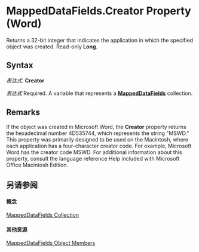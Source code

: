 
# MappedDataFields.Creator Property (Word)

Returns a 32-bit integer that indicates the application in which the specified object was created. Read-only  **Long**.


## Syntax

 _表达式_. **Creator**

 _表达式_ Required. A variable that represents a **[MappedDataFields](d67de1fb-f495-ff4a-f21d-fd165a96232c.md)** collection.


## Remarks

If the object was created in Microsoft Word, the  **Creator** property returns the hexadecimal number 4D535744, which represents the string "MSWD." This property was primarily designed to be used on the Macintosh, where each application has a four-character creator code. For example, Microsoft Word has the creator code MSWD. For additional information about this property, consult the language reference Help included with Microsoft Office Macintosh Edition.


## 另请参阅


#### 概念


[MappedDataFields Collection](d67de1fb-f495-ff4a-f21d-fd165a96232c.md)
#### 其他资源


[MappedDataFields Object Members](http://msdn.microsoft.com/library/ae44dda7-705e-ad7d-7a96-f9470b8622b7%28Office.15%29.aspx)